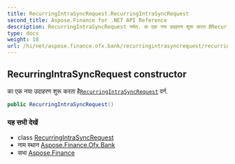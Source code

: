 ```yaml
---
title: RecurringIntraSyncRequest.RecurringIntraSyncRequest
second_title: Aspose.Finance for .NET API Reference
description: RecurringIntraSyncRequest नर्मत. क एक नय उदहरण शुरू करत हैRecurringIntraSyncRequest वर्ग.
type: docs
weight: 10
url: /hi/net/aspose.finance.ofx.bank/recurringintrasyncrequest/recurringintrasyncrequest/
---
```

## RecurringIntraSyncRequest constructor

का एक नया उदाहरण शुरू करता है[`RecurringIntraSyncRequest`](../) वर्ग.

```csharp
public RecurringIntraSyncRequest()
```

### यह सभी देखें

* class [RecurringIntraSyncRequest](../)
* नाम स्थान [Aspose.Finance.Ofx.Bank](../../recurringintrasyncrequest/)
* सभा [Aspose.Finance](../../../)


